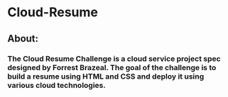 # Cloud-Resume

## About:
### The Cloud Resume Challenge is a cloud service project spec designed by Forrest Brazeal. The goal of the challenge is to build a resume using HTML and CSS and deploy it using various cloud technologies.
